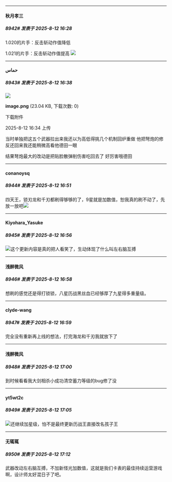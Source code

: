 ﻿
*****

####  秋月孝三  
##### 8942#       发表于 2025-8-12 16:28

1.020的片手：反击斩动作值降低

1.021的片手：反击斩动作值提高
<img src="https://static.stage1st.com/image/smiley/face2017/067.png" referrerpolicy="no-referrer">


*****

####  حماس  
##### 8943#       发表于 2025-8-12 16:38

<img src="https://img.stage1st.com/forum/202508/12/163402en9nehqnlcfnnln3.png" referrerpolicy="no-referrer">

<strong>image.png</strong> (23.04 KB, 下载次数: 0)

下载附件

2025-8-12 16:34 上传

当时单独把这五个武器拉出来我还以为高低得挑几个机制回炉重做 他把弩炮的修反还回来我还能稍微高看他德田一眼 

结果弩炮最大的改动是把贴脸散弹削伤害吃回去了 好厉害哦德田 


*****

####  conanoysq  
##### 8944#       发表于 2025-8-12 16:51

四天王，锁刃龙和千刃都刷得够够的了，9星就是加数值，恕我真的刷不动了，先放一放吧<img src="https://static.stage1st.com/image/smiley/face2017/004.gif" referrerpolicy="no-referrer">


*****

####  Kiyohara_Yasuke  
##### 8945#       发表于 2025-8-12 16:56

<img src="https://static.stage1st.com/image/smiley/face2017/067.png" referrerpolicy="no-referrer">这个更新内容是真的把人看笑了，生动体现了什么叫左右脑互搏

*****

####  浅醉微风  
##### 8946#       发表于 2025-8-12 16:58

想刷的感觉还是得打锁锁，八星历战黑丝血已经够厚了九星得多重量级。

*****

####  clyde-wang  
##### 8947#       发表于 2025-8-12 16:59

完全没有重新再上线的想法，打完海龙和千刃我就放下了


*****

####  浅醉微风  
##### 8948#       发表于 2025-8-12 17:00

到时候看看我大剑相杀小成功清空蓄力等级的bug修了没


*****

####  yt5wt2c  
##### 8949#       发表于 2025-8-12 17:05

<img src="https://static.stage1st.com/image/smiley/face2017/053.png" referrerpolicy="no-referrer">还继续加星级，怕不是最终更新历战王直接改名孩子王


*****

####  无辄辄  
##### 8950#       发表于 2025-8-12 17:12

武器改动左右脑互搏，不加新怪光加数值，这就是我们卡表的最佳持续运营游戏啊，设计师太好混日子了吧。

